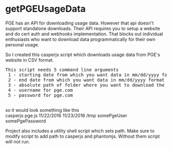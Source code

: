 # getPGEUsageData
PGE has an API for downloading usage data. However that api doesn't support standalone downloads. 
Their API requires you to setup a website and do cert auth and webhooks implementation. That blocks out individual enthusiasts who want to download data programmatically for their own personal usage.

So I created this casperjs script which downloads  usage data from PGE's website in CSV format.

<pre>
This script needs 5 command line arguments
 1 - starting date from which you want data in mm/dd/yyyy format
 2 - end date from which you want data in mm/dd/yyyy format
 3 - absolute path of folder where you want to download the file
 4 - username for pge.com
 5 - password for pge.com
 </pre>
 so it would look something like this
 <br>
 casperjs pge.js 11/22/2016 11/23/2016 /tmp somePgeUser somePgePassword

Project also includes a utility shell script which sets path. Make sure to modify script to add path to casperjs and phantomjs. Without them script will not run.

